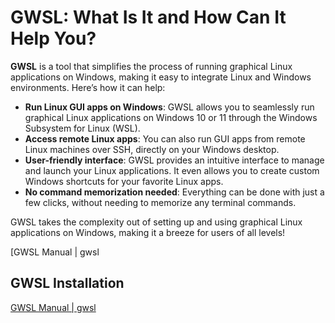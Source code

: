 # GWSL: What Is It and How Can It Help You?

**GWSL** is a tool that simplifies the process of running graphical Linux applications on Windows, making it easy to integrate Linux and Windows environments. Here’s how it can help:

- **Run Linux GUI apps on Windows**: GWSL allows you to seamlessly run graphical Linux applications on Windows 10 or 11 through the Windows Subsystem for Linux (WSL).
- **Access remote Linux apps**: You can also run GUI apps from remote Linux machines over SSH, directly on your Windows desktop.
- **User-friendly interface**: GWSL provides an intuitive interface to manage and launch your Linux applications. It even allows you to create custom Windows shortcuts for your favorite Linux apps.
- **No command memorization needed**: Everything can be done with just a few clicks, without needing to memorize any terminal commands.

GWSL takes the complexity out of setting up and using graphical Linux applications on Windows, making it a breeze for users of all levels!

[GWSL Manual | gwsl



## GWSL Installation

[GWSL Manual | gwsl](https://opticos.github.io/gwsl/tutorials/manual.html)
